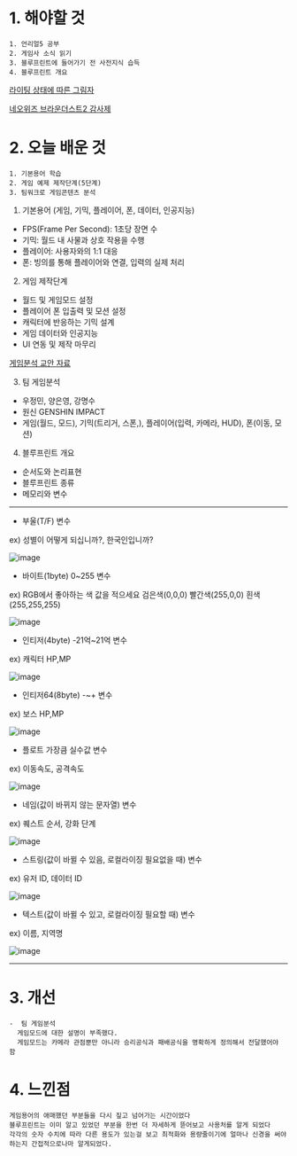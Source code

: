 # 1. 해야할 것
```
1. 언리얼5 공부
2. 게임사 소식 읽기
3. 블루프린트에 들어가기 전 사전지식 습득
4. 블루프린트 개요
```
[라이팅 상태에 따른 그림자](https://dev.epicgames.com/community/learning/courses/AdE/unreal-engine-8807c3/OLw4/unreal-engine-50f739)

[네오위즈 브라운더스트2 감사제](https://www.neowiz.com/neowiz/media/press/3036)


# 2. 오늘 배운 것

```
1. 기본용어 학습
2. 게임 예제 제작단계(5단계)
3. 팀워크로 게임콘텐츠 분석
```
1. 기본용어 (게임, 기믹, 플레이어, 폰, 데이터, 인공지능)
-  FPS(Frame Per Second): 1초당 장면 수
-  기믹: 월드 내 사물과 상호 작용을 수행
-  플레이어: 사용자와의 1:1 대응
-  폰: 빙의를 통해 플레이어와 연결, 입력의 실제 처리

2. 게임 제작단계
-  월드 및 게임모드 설정
-  플레이어 폰 입출력 및 모션 설정
-  캐릭터에 반응하는 기믹 설계
-  게임  데이터와 인공지능
-  UI 연동 및 제작 마무리

[게임분석 교안 자료](https://github.com/JM94Ent/TIL-WIL/files/12853050/01_.pdf)

3. 팀 게임분석
-  우정민, 양은영, 강명수
-  원신 GENSHIN IMPACT
-  게임(월드, 모드), 기믹(트리거, 스폰,), 플레이어(입력, 카메라, HUD), 폰(이동, 모션)

4. 블루프린트 개요
-  순서도와 논리표현
-  블루프린트 종류
-  메모리와 변수
****
-  부울(T/F) 변수
  
  ex) 성별이 어떻게 되십니까?, 한국인입니까?

![image](https://github.com/JM94Ent/TIL-WIL/assets/143363550/309b9b1c-3166-4318-838d-348a3b935822)

-  바이트(1byte) 0~255 변수
  
  ex) RGB에서 좋아하는 색 값을 적으세요 검은색(0,0,0) 빨간색(255,0,0) 흰색(255,255,255)

![image](https://github.com/JM94Ent/TIL-WIL/assets/143363550/bfd543fe-594c-4a55-bf20-17d656b07812)

-  인티저(4byte) -21억~21억 변수
  
  ex) 캐릭터 HP,MP

![image](https://github.com/JM94Ent/TIL-WIL/assets/143363550/c9bfe64f-450e-44ac-8e54-e74c309ddd03)

-  인티저64(8byte) -~+ 변수

  ex) 보스 HP,MP

![image](https://github.com/JM94Ent/TIL-WIL/assets/143363550/653544f9-7882-4f08-b4b9-77ed5865fdb6)

-  플로트 가장큼 실수값 변수

  ex) 이동속도, 공격속도

![image](https://github.com/JM94Ent/TIL-WIL/assets/143363550/eebb8010-f466-47e2-b50e-e0621f627d27)

-  네임(값이 바뀌지 않는 문자열) 변수

  ex) 퀘스트 순서, 강화 단계

![image](https://github.com/JM94Ent/TIL-WIL/assets/143363550/041c3ee1-3de9-40b7-8ea1-9e139fee0036)

-  스트링(값이 바뀔 수 있음, 로컬라이징 필요없을 때) 변수

  ex) 유저 ID, 데이터 ID

![image](https://github.com/JM94Ent/TIL-WIL/assets/143363550/22f06359-987c-4df2-944e-989fdcff7a32)

-  텍스트(값이 바뀔 수 있고, 로컬라이징 필요할 때) 변수 

  ex) 이름, 지역명

![image](https://github.com/JM94Ent/TIL-WIL/assets/143363550/330211b3-9060-4858-83d8-0aca05f811a2)

****


# 3. 개선
```
-  팀 게임분석
  게임모드에 대한 설명이 부족했다.
  게임모드는 카메라 관점뿐만 아니라 승리공식과 패배공식을 명확하게 정의해서 전달했어야 함
```

# 4. 느낀점
```
게임용어의 애매했던 부분들을 다시 짚고 넘어가는 시간이었다
블루프린트는 이미 알고 있었던 부분을 한번 더 자세하게 뜯어보고 사용처를 알게 되었다
각각의 숫자 수치에 따라 다른 용도가 있는걸 보고 최적화와 용량줄이기에 얼마나 신경을 써야하는지 간접적으로나마 알게되었다.
```

